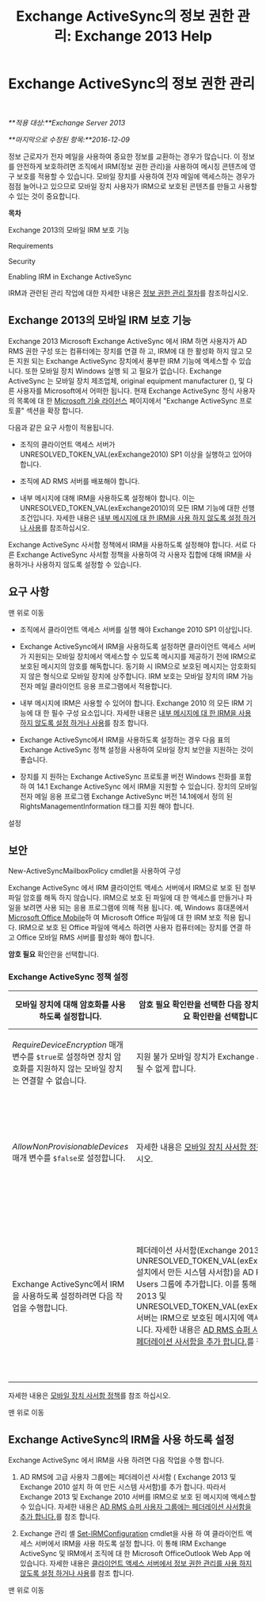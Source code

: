 ﻿---
title: 'Exchange ActiveSync의 정보 권한 관리: Exchange 2013 Help'
TOCTitle: Exchange ActiveSync의 정보 권한 관리
ms:assetid: ebf04460-4d61-4b00-86b9-85ec1dbbd6a1
ms:mtpsurl: https://technet.microsoft.com/ko-kr/library/Ff657743(v=EXCHG.150)
ms:contentKeyID: 50484436
ms.date: 05/22/2018
mtps_version: v=EXCHG.150
ms.translationtype: MT
---

# Exchange ActiveSync의 정보 권한 관리

 

_**적용 대상:**Exchange Server 2013_

_**마지막으로 수정된 항목:**2016-12-09_

정보 근로자가 전자 메일을 사용하여 중요한 정보를 교환하는 경우가 많습니다. 이 정보를 안전하게 보호하려면 조직에서 IRM(정보 권한 관리)을 사용하여 메시징 콘텐츠에 영구 보호를 적용할 수 있습니다. 모바일 장치를 사용하여 전자 메일에 액세스하는 경우가 점점 늘어나고 있으므로 모바일 장치 사용자가 IRM으로 보호된 콘텐츠를 만들고 사용할 수 있는 것이 중요합니다.

**목차**

Exchange 2013의 모바일 IRM 보호 기능

Requirements

Security

Enabling IRM in Exchange ActiveSync

IRM과 관련된 관리 작업에 대한 자세한 내용은 [정보 권한 관리 절차](information-rights-management-procedures-exchange-2013-help.md)를 참조하십시오.

## Exchange 2013의 모바일 IRM 보호 기능

Exchange 2013 Microsoft Exchange ActiveSync 에서 IRM 하면 사용자가 AD RMS 권한 구성 또는 컴퓨터에는 장치를 연결 하 고, IRM에 대 한 활성화 하지 않고 모든 지원 되는 Exchange ActiveSync 장치에서 풍부한 IRM 기능에 액세스할 수 있습니다. 또한 모바일 장치 Windows 실행 되 고 필요가 없습니다. Exchange ActiveSync 는 모바일 장치 제조업체, original equipment manufacturer (), 및 다른 사용자를 Microsoft에서 어떠한 됩니다. 현재 Exchange ActiveSync 정식 사용자의 목록에 대 한 [Microsoft 기술 라이선스](https://go.microsoft.com/fwlink/p/?linkid=198562) 페이지에서 "Exchange ActiveSync 프로토콜" 섹션을 확장 합니다.

다음과 같은 요구 사항이 적용됩니다.

  - 조직의 클라이언트 액세스 서버가 UNRESOLVED\_TOKEN\_VAL(exExchange2010) SP1 이상을 실행하고 있어야 합니다.

  - 조직에 AD RMS 서버를 배포해야 합니다.

  - 내부 메시지에 대해 IRM을 사용하도록 설정해야 합니다. 이는 UNRESOLVED\_TOKEN\_VAL(exExchange2010)의 모든 IRM 기능에 대한 선행 조건입니다. 자세한 내용은 [내부 메시지에 대 한 IRM을 사용 하지 않도록 설정 하거나 사용](enable-or-disable-irm-for-internal-messages-exchange-2013-help.md)를 참조하십시오.

Exchange ActiveSync 사서함 정책에서 IRM을 사용하도록 설정해야 합니다. 서로 다른 Exchange ActiveSync 사서함 정책을 사용하여 각 사용자 집합에 대해 IRM을 사용하거나 사용하지 않도록 설정할 수 있습니다.

## 요구 사항

맨 위로 이동

  - 조직에서 클라이언트 액세스 서버를 실행 해야 Exchange 2010 SP1 이상입니다.

  - Exchange ActiveSync에서 IRM을 사용하도록 설정하면 클라이언트 액세스 서버가 지원되는 모바일 장치에서 액세스할 수 있도록 메시지를 제공하기 전에 IRM으로 보호된 메시지의 암호를 해독합니다. 동기화 시 IRM으로 보호된 메시지는 암호화되지 않은 형식으로 모바일 장치에 상주합니다. IRM 보호는 모바일 장치의 IRM 가능 전자 메일 클라이언트 응용 프로그램에서 적용합니다.

  - 내부 메시지에 IRM은 사용할 수 있어야 합니다. Exchange 2010 의 모든 IRM 기능에 대 한 필수 구성 요소입니다. 자세한 내용은 [내부 메시지에 대 한 IRM을 사용 하지 않도록 설정 하거나 사용](enable-or-disable-irm-for-internal-messages-exchange-2013-help.md)를 참조 합니다.

  - Exchange ActiveSync에서 IRM을 사용하도록 설정하는 경우 다음 표의 Exchange ActiveSync 정책 설정을 사용하여 모바일 장치 보안을 지원하는 것이 좋습니다.

  - 장치를 지 원하는 Exchange ActiveSync 프로토콜 버전 Windows 전화를 포함 하 여 14.1 Exchange ActiveSync 에서 IRM을 지원할 수 있습니다. 장치의 모바일 전자 메일 응용 프로그램 Exchange ActiveSync 버전 14.1에에서 정의 된 RightsManagementInformation 태그를 지원 해야 합니다.

설정

## 보안

New-ActiveSyncMailboxPolicy cmdlet을 사용하여 구성

Exchange ActiveSync 에서 IRM 클라이언트 액세스 서버에서 IRM으로 보호 된 첨부 파일 암호를 해독 하지 않습니다. IRM으로 보호 된 파일에 대 한 액세스를 만들거나 파일을 보려면 사용 되는 응용 프로그램에 의해 적용 됩니다. 예, Windows 휴대폰에서 [Microsoft Office Mobile](https://go.microsoft.com/fwlink/p/?linkid=205121)하 여 Microsoft Office 파일에 대 한 IRM 보호 적용 됩니다. IRM으로 보호 된 Office 파일에 액세스 하려면 사용자 컴퓨터에는 장치를 연결 하 고 Office 모바일 RMS 서버를 활성화 해야 합니다.

**암호 필요** 확인란을 선택합니다.

### Exchange ActiveSync 정책 설정

<table>
<colgroup>
<col style="width: 33%" />
<col style="width: 33%" />
<col style="width: 33%" />
</colgroup>
<thead>
<tr class="header">
<th>모바일 장치에 대해 암호화를 사용하도록 설정합니다.</th>
<th><strong>암호 필요</strong> 확인란을 선택한 다음 <strong>장치에서 암호화 필요</strong> 확인란을 선택합니다.</th>
<th><em>RequireDeviceEncryption</em> 매개 변수를 <code>$true</code>로 설정합니다.</th>
</tr>
</thead>
<tbody>
<tr class="odd">
<td><p><em>RequireDeviceEncryption</em> 매개 변수를 <code>$true</code>로 설정하면 장치 암호화를 지원하지 않는 모바일 장치는 연결할 수 없습니다.</p></td>
<td><p>지원 불가 모바일 장치가 Exchange 서버와 동기화될 수 없게 합니다.</p></td>
<td><p><strong>지원 불가 장치 허용</strong> 확인란을 선택 취소합니다.</p></td>
</tr>
<tr class="even">
<td><p><em>AllowNonProvisionableDevices</em> 매개 변수를 <code>$false</code>로 설정합니다.</p></td>
<td><p>자세한 내용은 <a href="mobile-device-mailbox-policies-exchange-2013-help.md">모바일 장치 사서함 정책</a>을 참조하십시오.</p></td>
<td><p>맨 위로 이동</p>

> [!IMPORTANT]
> <CODE>$true</CODE>를 <EM>RequireDeviceEncryption</EM> 매개 변수를 설정 하면 장치 암호화를 지원 하지 않는 모바일 장치 연결할 수 없습니다.


</td>
</tr>
<tr class="odd">
<td><p>Exchange ActiveSync에서 IRM을 사용하도록 설정하려면 다음 작업을 수행합니다.</p></td>
<td><p>페더레이션 사서함(Exchange 2013 및 UNRESOLVED_TOKEN_VAL(exExchange2010) 설치에서 만든 시스템 사서함)을 AD RMS의 Super Users 그룹에 추가합니다. 이를 통해 Exchange 2013 및 UNRESOLVED_TOKEN_VAL(exExchange2010) 서버는 IRM으로 보호된 메시지에 액세스할 수 있습니다. 자세한 내용은 <a href="add-the-federation-mailbox-to-the-ad-rms-super-users-group-exchange-2013-help.md">AD RMS 슈퍼 사용자 그룹에는 페더레이션 사서함을 추가 합니다.</a>를 참조하십시오.</p></td>
<td><p>Exchange 관리 셸의 <a href="https://technet.microsoft.com/ko-kr/library/dd979792(v=exchg.150)">Set-IRMConfiguration</a> cmdlet을 사용하여 클라이언트 액세스 서버에서 IRM을 사용하도록 설정합니다. 그러면 조직에 대해 Exchange ActiveSync의 IRM과 Microsoft OfficeOutlook Web App의 IRM이 사용하도록 설정됩니다. 자세한 내용은 <a href="enable-or-disable-information-rights-management-on-client-access-servers-exchange-2013-help.md">클라이언트 액세스 서버에서 정보 권한 관리를 사용 하지 않도록 설정 하거나 사용</a>를 참조하십시오.</p></td>
</tr>
</tbody>
</table>


자세한 내용은 [모바일 장치 사서함 정책](mobile-device-mailbox-policies-exchange-2013-help.md)를 참조 하십시오.

맨 위로 이동

## Exchange ActiveSync의 IRM을 사용 하도록 설정

Exchange ActiveSync 에서 IRM을 사용 하려면 다음 작업을 수행 합니다.

1.  AD RMS에 고급 사용자 그룹에는 페더레이션 사서함 ( Exchange 2013 및 Exchange 2010 설치 하 여 만든 시스템 사서함)를 추가 합니다. 따라서 Exchange 2013 및 Exchange 2010 서버를 IRM으로 보호 된 메시지에 액세스할 수 있습니다. 자세한 내용은 [AD RMS 슈퍼 사용자 그룹에는 페더레이션 사서함을 추가 합니다.](add-the-federation-mailbox-to-the-ad-rms-super-users-group-exchange-2013-help.md)를 참조 합니다.

2.  Exchange 관리 셸 [Set-IRMConfiguration](https://technet.microsoft.com/ko-kr/library/dd979792\(v=exchg.150\)) cmdlet을 사용 하 여 클라이언트 액세스 서버에서 IRM을 사용 하도록 설정 합니다. 이 통해 IRM Exchange ActiveSync 및 IRM에서 조직에 대 한 Microsoft OfficeOutlook Web App 에 있습니다. 자세한 내용은 [클라이언트 액세스 서버에서 정보 권한 관리를 사용 하지 않도록 설정 하거나 사용](enable-or-disable-information-rights-management-on-client-access-servers-exchange-2013-help.md)를 참조 합니다.

맨 위로 이동

